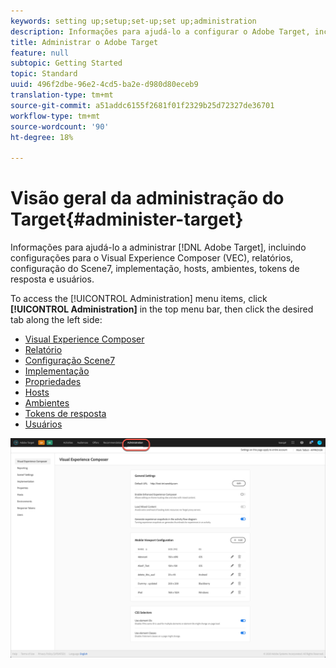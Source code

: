 ```yaml
---
keywords: setting up;setup;set-up;set up;administration
description: Informações para ajudá-lo a configurar o Adobe Target, incluindo preferências, implementação, gerenciamento de usuários, propriedades, configuração do Scene7, gerenciamento de host e tokens de resposta.
title: Administrar o Adobe Target
feature: null
subtopic: Getting Started
topic: Standard
uuid: 496f2dbe-96e2-4cd5-ba2e-d980d80eceb9
translation-type: tm+mt
source-git-commit: a51addc6155f2681f01f2329b25d72327de36701
workflow-type: tm+mt
source-wordcount: '90'
ht-degree: 18%

---
```



# Visão geral da administração do Target{#administer-target}

Informações para ajudá-lo a administrar [!DNL Adobe Target], incluindo configurações para o Visual Experience Composer (VEC), relatórios, configuração do Scene7, implementação, hosts, ambientes, tokens de resposta e usuários.

To access the [!UICONTROL Administration] menu items, click **[!UICONTROL Administration]** in the top menu bar, then click the desired tab along the left side:

* [Visual Experience Composer](/help/administrating-target/visual-experience-composer-set-up.md)
* [Relatório](/help/administrating-target/reporting.md)
* [Configuração Scene7](/help/administrating-target/scene7-settings.md)
* [Implementação](/help/c-implementing-target/implementing-target.md)
* [Propriedades](/help/administrating-target/c-user-management/property-channel/property-channel.md)
* [Hosts](/help/administrating-target/hosts.md)
* [Ambientes](/help/administrating-target/environments.md)
* [Tokens de resposta](/help/administrating-target/response-tokens.md)
* [Usuários](/help/administrating-target/c-user-management/user-management.md)

![Menu Administração do Adobe Target](/help/administrating-target/assets/administration.png)